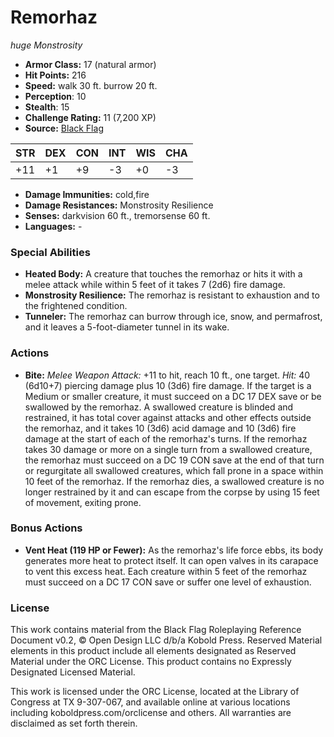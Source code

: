 # Remorhaz

*huge* *Monstrosity*

- **Armor Class:** 17 (natural armor)
- **Hit Points:** 216 
- **Speed:** walk 30 ft. burrow 20 ft.
- **Perception**: 10
- **Stealth**: 15
- **Challenge Rating:** 11 (7,200 XP)
- **Source:** [Black Flag](https://koboldpress.com/kpstore/product/tovrpg-pg-mv/)

| STR | DEX | CON | INT | WIS | CHA |
| --- | --- | --- | --- | --- | --- |
| +11 | +1 | +9 | -3 | +0 | -3 |

- **Damage Immunities:** cold,fire
- **Damage Resistances:** Monstrosity Resilience
- **Senses:** darkvision 60 ft., tremorsense 60 ft.
- **Languages:** -

### Special Abilities

- **Heated Body:** A creature that touches the remorhaz or hits it with a melee attack while within 5 feet of it takes 7 (2d6) fire damage.
- **Monstrosity Resilience:** The remorhaz is resistant to exhaustion and to the frightened condition.
- **Tunneler:** The remorhaz can burrow through ice, snow, and permafrost, and it leaves a 5-foot-diameter tunnel in its wake.

### Actions

- **Bite:** _Melee Weapon Attack:_ +11 to hit, reach 10 ft., one target. _Hit:_ 40 (6d10+7) piercing damage plus 10 (3d6) fire damage. If the target is a Medium or smaller creature, it must succeed on a DC 17 DEX save or be swallowed by the remorhaz. A swallowed creature is blinded and restrained, it has total cover against attacks and other effects outside the remorhaz, and it takes 10 (3d6) acid damage and 10 (3d6) fire damage at the start of each of the remorhaz's turns. If the remorhaz takes 30 damage or more on a single turn from a swallowed creature, the remorhaz must succeed on a DC 19 CON save at the end of that turn or regurgitate all swallowed creatures, which fall prone in a space within 10 feet of the remorhaz. If the remorhaz dies, a swallowed creature is no longer restrained by it and can escape from the corpse by using 15 feet of movement, exiting prone.

### Bonus Actions

- **Vent Heat (119 HP or Fewer):** As the remorhaz's life force ebbs, its body generates more heat to protect itself. It can open valves in its carapace to vent this excess heat. Each creature within 5 feet of the remorhaz must succeed on a DC 17 CON save or suffer one level of exhaustion.


### License

This work contains material from the Black Flag Roleplaying Reference Document v0.2, © Open Design LLC d/b/a Kobold Press. Reserved Material elements in this product include all elements designated as Reserved Material under the ORC License. This product contains no Expressly Designated Licensed Material.

This work is licensed under the ORC License, located at the Library of Congress at TX 9-307-067, and available online at various locations including koboldpress.com/orclicense and others. All warranties are disclaimed as set forth therein.
